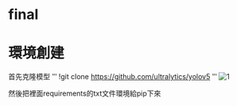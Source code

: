 # final

# 環境創建
 首先克隆模型
 ‵‵‵ 
!git clone https://github.com/ultralytics/yolov5
 ‵‵‵
![1](https://github.com/user-attachments/assets/dabf2a64-1a06-44a3-add7-711756629b59)

然後把裡面requirements的txt文件環境給pip下來
